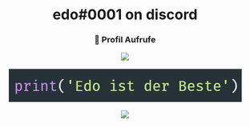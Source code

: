 <h1 align="center">edo#0001 on discord</h1>

<div align=center>
  <h3><b>📍 Profil Aufrufe</b></h3>
</div>

<p align="center" >
  <img src="https://profile-counter.glitch.me/edoderg/count.svg" />  
  
<p align="center" >
<img src="https://github.com/edoderg/edoderg/blob/main/edo1.png"/>
  
<br>
  
<p  align="center">
<img src="https://user-images.githubusercontent.com/73097560/115834477-dbab4500-a447-11eb-908a-139a6edaec5c.gif"> 

<br>
